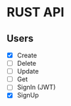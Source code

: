 # RUST API

## Users
- [x] Create
- [ ] Delete
- [ ] Update 
- [ ] Get 
- [ ] SignIn (JWT)
- [x] SignUp
